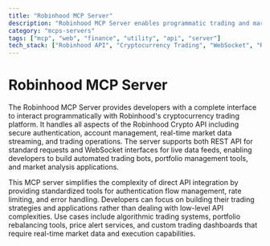```yaml
---
title: "Robinhood MCP Server"
description: "Robinhood MCP Server enables programmatic trading and market data access through Robinhood's Crypto API with authentication and real-time WebSocket support."
category: "mcps-servers"
tags: ["mcp", "web", "finance", "utility", "api", "server"]
tech_stack: ["Robinhood API", "Cryptocurrency Trading", "WebSocket", "REST API", "Financial Markets"]
---
```


# Robinhood MCP Server

The Robinhood MCP Server provides developers with a complete interface to interact programmatically with Robinhood's cryptocurrency trading platform. It handles all aspects of the Robinhood Crypto API including secure authentication, account management, real-time market data streaming, and trading operations. The server supports both REST API for standard requests and WebSocket interfaces for live data feeds, enabling developers to build automated trading bots, portfolio management tools, and market analysis applications.

This MCP server simplifies the complexity of direct API integration by providing standardized tools for authentication flow management, rate limiting, and error handling. Developers can focus on building their trading strategies and applications rather than dealing with low-level API complexities. Use cases include algorithmic trading systems, portfolio rebalancing tools, price alert services, and custom trading dashboards that require real-time market data and execution capabilities.
